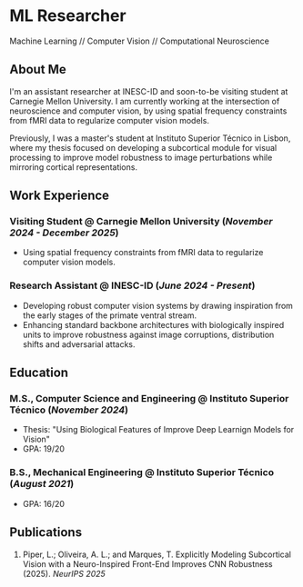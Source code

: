 # ML Researcher

Machine Learning // Computer Vision // Computational Neuroscience

## About Me

I'm an assistant researcher at INESC-ID and soon-to-be visiting student at Carnegie Mellon University. I am currently working at the intersection of neuroscience and computer vision, by using spatial frequency constraints from fMRI data to regularize computer vision models.

Previously, I was a master's student at Instituto Superior Técnico in Lisbon, where my thesis focused on developing a subcortical module for visual processing to improve model robustness to image perturbations while mirroring cortical representations.

## Work Experience

### Visiting Student @ Carnegie Mellon University (_November 2024 - December 2025_)
- Using spatial frequency constraints from fMRI data to regularize computer vision models.

### Research Assistant @ INESC-ID (_June 2024 - Present_)
- Developing robust computer vision systems by drawing inspiration from the early stages of the primate ventral stream.
- Enhancing standard backbone architectures with biologically inspired units to improve robustness against image corruptions, distribution shifts and adversarial attacks.

## Education

### M.S., Computer Science and Engineering	@ Instituto Superior Técnico (_November 2024_)        		
- Thesis: "Using Biological Features of Improve Deep Learnign Models for Vision"
- GPA: 19/20

### B.S., Mechanical Engineering @ Instituto Superior Técnico (_August 2021_)
- GPA: 16/20

## Publications

1. Piper, L.; Oliveira, A. L.; and Marques, T. Explicitly Modeling Subcortical Vision with a Neuro-Inspired Front-End Improves CNN Robustness (2025). *NeurIPS 2025*
